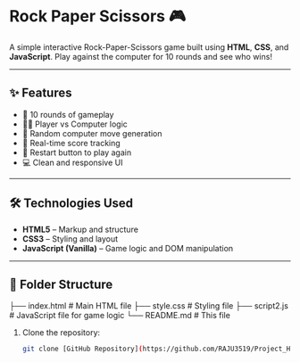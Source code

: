 # Rock Paper Scissors 🎮

A simple interactive Rock-Paper-Scissors game built using **HTML**, **CSS**, and **JavaScript**. Play against the computer for 10 rounds and see who wins!

---

## ✨ Features

- 🎯 10 rounds of gameplay
- 👨‍💻 Player vs Computer logic
- 🧠 Random computer move generation
- 🔢 Real-time score tracking
- 🧼 Restart button to play again
- 💻 Clean and responsive UI

---

## 🛠️ Technologies Used

- **HTML5** – Markup and structure
- **CSS3** – Styling and layout
- **JavaScript (Vanilla)** – Game logic and DOM manipulation

---

## 📂 Folder Structure
├── index.html # Main HTML file
├── style.css # Styling file
├── script2.js # JavaScript file for game logic
└── README.md # This file

1. Clone the repository:
   ```bash
   git clone [GitHub Repository](https://github.com/RAJU3519/Project_HTML-CSS-JS)





